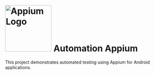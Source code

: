 # <img src="https://appium.io/docs/en/latest/assets/images/appium-logo-horiz.png" alt="Appium Logo" width="150"/> Automation Appium

This project demonstrates automated testing using Appium for Android applications.
